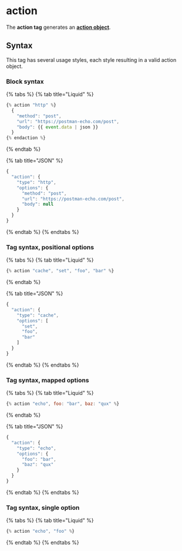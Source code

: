 # action

The **action tag** generates an [**action object**](../../../core-concepts/tasks/code/action-objects.md).

## Syntax

This tag has several usage styles, each style resulting in a valid action object.

### Block syntax

{% tabs %}
{% tab title="Liquid" %}
```javascript
{% action "http" %}
  {
    "method": "post",
    "url": "https://postman-echo.com/post",
    "body": {{ event.data | json }}
  }
{% endaction %}
```
{% endtab %}

{% tab title="JSON" %}
```javascript
{
  "action": {
    "type": "http",
    "options": {
      "method": "post",
      "url": "https://postman-echo.com/post",
      "body": null
    }
  }
}
```
{% endtab %}
{% endtabs %}

### Tag syntax, positional options

{% tabs %}
{% tab title="Liquid" %}
```javascript
{% action "cache", "set", "foo", "bar" %}
```
{% endtab %}

{% tab title="JSON" %}
```javascript
{
  "action": {
    "type": "cache",
    "options": [
      "set",
      "foo",
      "bar"
    ]
  }
}
```
{% endtab %}
{% endtabs %}

### Tag syntax, mapped options

{% tabs %}
{% tab title="Liquid" %}
```javascript
{% action "echo", foo: "bar", baz: "qux" %}
```
{% endtab %}

{% tab title="JSON" %}
```javascript
{
  "action": {
    "type": "echo",
    "options": {
      "foo": "bar",
      "baz": "qux"
    }
  }
}
```
{% endtab %}
{% endtabs %}

### Tag syntax, single option

{% tabs %}
{% tab title="Liquid" %}
```javascript
{% action "echo", "foo" %}
```
{% endtab %}
{% endtabs %}




